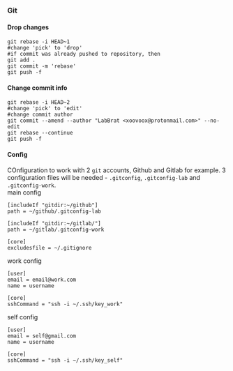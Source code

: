 ### Git

#### Drop changes
```
git rebase -i HEAD~1
#change 'pick' to 'drop'
#if commit was already pushed to repository, then
git add .
git commit -m 'rebase'
git push -f
```

#### Change commit info
```
git rebase -i HEAD~2
#change 'pick' to 'edit'
#change commit author
git commit --amend --author "LabBrat <xoovoox@protonmail.com>" --no-edit
git rebase --continue
git push -f
```

#### 

#### Config
COnfiguration to work with 2 ```git``` accounts, Github and Gitlab for example. 3 configuration files will be needed - ```.gitconfig```, ```.gitconfig-lab``` and ```.gitconfig-work```.  
main config
```
[includeIf "gitdir:~/github"]
path = ~/github/.gitconfig-lab

[includeIf "gitdir:~/gitlab/"]
path = ~/gitlab/.gitconfig-work
 
[core]
excludesfile = ~/.gitignore
```  
work config
```
[user]
email = email@work.com
name = username
 
[core]
sshCommand = "ssh -i ~/.ssh/key_work"
```  
self config
```
[user]
email = self@gmail.com
name = username

[core]
sshCommand = "ssh -i ~/.ssh/key_self"
```  
